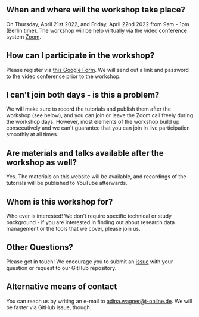 ## When and where will the workshop take place?

On Thursday, April 21st 2022, and Friday, April 22nd 2022 from 9am - 1pm (Berlin time).
The workshop will be help virtually via the video conference system [Zoom](https://zoom.us).

## How can I participate in the workshop?

Please register via [this Google Form](https://forms.gle/vGtkpfNGasutV4Rt7).
We will send out a link and password to the video conference prior to the workshop.

## I can't join both days - is this a problem?

We will make sure to record the tutorials and publish them after the workshop (see below), and you can join or leave the Zoom call freely during the workshop days.
However, most elements of the workshop build up consecutively and we can't guarantee that you can join in live participation smoothly at all times.

## Are materials and talks available after the workshop as well?

Yes. The materials on this website will be available, and recordings of the tutorials will be published to YouTube afterwards.

## Whom is this workshop for?

Who ever is interested!
We don't require specific technical or study background - if you are interested in finding out about research data management or the tools that we cover, please join us.

## Other Questions?

Please get in touch!
We encourage you to submit an [issue](https://github.com/adswa/dl-workshop) with your question or request to our GitHub repository.

## Alternative means of contact

You can reach us by writing an e-mail to [adina.wagner@t-online.de](mailto:adina.wagner@t-online.de).
We will be faster via GitHub issue, though.

